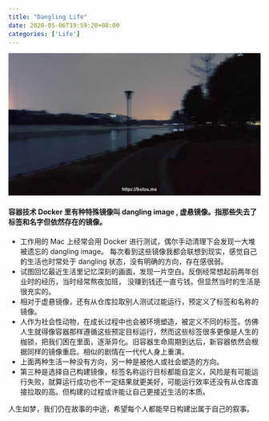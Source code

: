 ```yaml
---
title: "Dangling Life"
date: 2020-05-06T19:59:20+08:00
categories: ['Life']
---
```

![water](water.png)
#### **容器技术 Docker 里有种特殊镜像叫 dangling image , 虚悬镜像。指那些失去了标签和名字但依然存在的镜像。**

- 工作用的 Mac 上经常会用 Docker 进行测试，偶尔手动清理下会发现一大堆被遗忘的 dangling image。 每次看到这些镜像我都会联想到现实，感觉自己的生活也时常处于 dangling 状态，没有明确的方向，存在感很弱。
- 试图回忆最近生活里记忆深刻的画面，发现一片空白。反倒经常想起前两年创业时的经历，当时经常熬夜加班， 没赚到钱还一直亏钱。但显然当时的生活是很充实的。
- 相对于虚悬镜像，还有从仓库拉取别人测试过能运行，预定义了标签和名称的镜像。
- 人作为社会性动物，在成长过程中也会被环境塑造，被定义不同的标签。仿佛人生就得像容器那样遵循这些预定目标运行，然而这些标签很多更像是人生的枷锁，把我们困在里面，逐渐异化。旧容器生命周期到达后，新容器依然会根据同样的镜像重启。相似的剧情在一代代人身上重演。
- 上面两种生活一种没有方向，另一种是被他人或社会塑造的方向。
- 第三种是选择自己构建镜像，标签名称运行目标都能自定义，风险是有可能运行失败，就算运行成功也不一定结果就更美好，可能运行效率还没有从仓库直接拉取的高。但构建的过程或许能让自己更接近生活的本质。

人生如梦，我们仍在故事的中途，希望每个人都能早日构建出属于自己的叙事。
